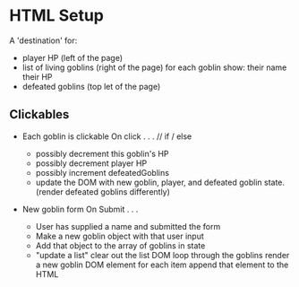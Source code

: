 # HTML Setup

A 'destination' for:

- player HP (left of the page)
- list of living goblins (right of the page)
    for each goblin show:
      their name
      their HP
- defeated goblins (top let of the page)

## Clickables

- Each goblin is clickable
  On click . . .
  // if / else
  - possibly decrement this goblin's HP
  - possibly decrement player HP
  - possibly increment defeatedGoblins
  - update the DOM with new goblin, player, and defeated goblin state. (render defeated goblins differently)

- New goblin form
  On Submit . . .
  - User has supplied a name and submitted the form
  - Make a new goblin object with that user input
  - Add that object to the array of goblins in state
  - "update a list"
        clear out the list DOM
        loop through the goblins
        render a new goblin DOM element for each item
        append that element to the HTML
